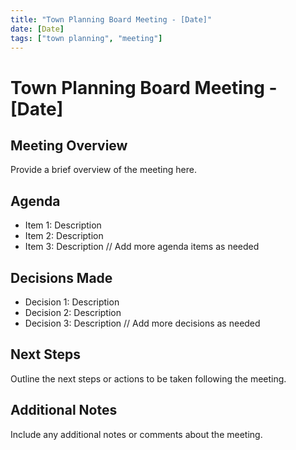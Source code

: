 ```yaml
---
title: "Town Planning Board Meeting - [Date]"
date: [Date]
tags: ["town planning", "meeting"]
---
```


# Town Planning Board Meeting - [Date]

## Meeting Overview
Provide a brief overview of the meeting here.

## Agenda
- Item 1: Description
- Item 2: Description
- Item 3: Description
// Add more agenda items as needed

## Decisions Made
- Decision 1: Description
- Decision 2: Description
- Decision 3: Description
// Add more decisions as needed

## Next Steps
Outline the next steps or actions to be taken following the meeting.

## Additional Notes
Include any additional notes or comments about the meeting.
